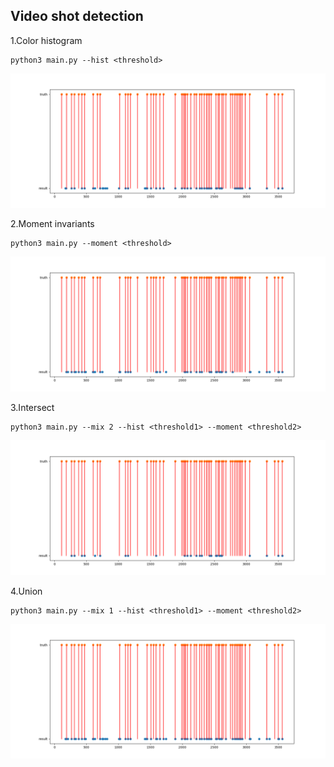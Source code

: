 ## Video shot detection

1.Color histogram

```
python3 main.py --hist <threshold>
```

![](./result/result_hist_4.png)

2.Moment invariants

```
python3 main.py --moment <threshold>
```

![](./result/result_mom_0.00001.png)

3.Intersect

```
python3 main.py --mix 2 --hist <threshold1> --moment <threshold2>
```

![](./result/result_intersect.png)

4.Union

```
python3 main.py --mix 1 --hist <threshold1> --moment <threshold2>
```

![](./result/result_union.png)

